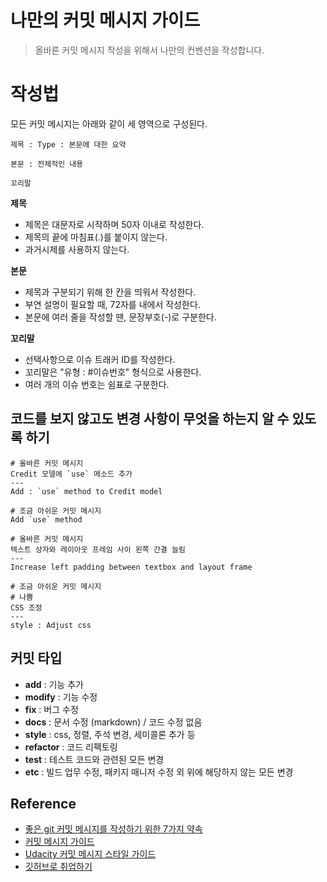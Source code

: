 # 나만의 커밋 메시지 가이드

> 올바른 커밋 메시지 작성을 위해서 나만의 컨벤션을 작성합니다.

# 작성법

모든 커밋 메시지는 아래와 같이 세 영역으로 구성된다.

```
제목 : Type : 본문에 대한 요약

본문 : 전체적인 내용

꼬리말
```

**제목**

- 제목은 대문자로 시작하며 50자 이내로 작성한다.
- 제목의 끝에 마침표(.)를 붙이지 않는다.
- 과거시제를 사용하지 않는다.

**본문**

- 제목과 구분되기 위해 한 칸을 띄워서 작성한다.
- 부연 설명이 필요할 때, 72자를 내에서 작성한다.
- 본문에 여러 줄을 작성할 땐, 문장부호(-)로 구분한다.

**꼬리말**

- 선택사항으로 이슈 트래커 ID를 작성한다.
- 꼬리말은 "유형 : #이슈번호" 형식으로 사용한다.
- 여러 개의 이슈 번호는 쉼표로 구분한다.

## 코드를 보지 않고도 변경 사항이 무엇을 하는지 알 수 있도록 하기

```
# 올바른 커밋 메시지
Credit 모델에 `use` 메소드 추가
---
Add : `use` method to Credit model
```

```
# 조금 아쉬운 커밋 메시지
Add `use` method
```

```
# 올바른 커밋 메시지
텍스트 상자와 레이아웃 프레임 사이 왼쪽 간결 늘림
---
Increase left padding between textbox and layout frame
```

```
# 조금 아쉬운 커밋 메시지
# 나쁨
CSS 조정
---
style : Adjust css
```

## 커밋 타입

- **add** : 기능 추가
- **modify** : 기능 수정
- **fix** : 버그 수정
- **docs** : 문서 수정 (markdown) / 코드 수정 없음
- **style** : css, 정렬, 주석 변경, 세미콜론 추가 등
- **refactor** : 코드 리팩토링
- **test** : 테스트 코드와 관련된 모든 변경
- **etc** : 빌드 업무 수정, 패키지 매니저 수정 외 위에 해당하지 않는 모든 변경

## Reference

- [좋은 git 커밋 메시지를 작성하기 위한 7가지 약속](https://meetup.toast.com/posts/106)<br>
- [커밋 메시지 가이드](https://github.com/RomuloOliveira/commit-messages-guide/blob/master/README_ko-KR.md)<br>
- [Udacity 커밋 메시지 스타일 가이드](https://udacity.github.io/git-styleguide/)<br>
- [깃허브로 취업하기](https://sujinlee.me/professional-github/)
